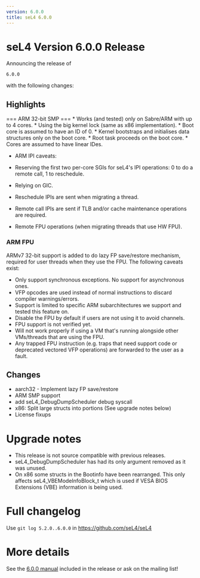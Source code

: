 ```yaml
---
version: 6.0.0
title: seL4 6.0.0
---
```

# seL4 Version 6.0.0 Release
 Announcing the release of
```seL4
6.0.0
```
with the following changes:

## Highlights
 === ARM 32-bit SMP === \* Works (and tested) only on
Sabre/ARM with up to 4 cores. \* Using the big kernel lock (same as x86
implementation). \* Boot core is assumed to have an ID of 0. \* Kernel
bootstraps and initialises data structures only on the boot core. \*
Root task proceeds on the boot core. \* Cores are assumed to have linear
IDes.

-   ARM IPI caveats:

- Reserving the first two per-core SGIs for seL4's IPI operations: 0
      to do a remote call, 1 to reschedule.
- Relying on GIC.
- Reschedule IPIs are sent when migrating a thread.
- Remote call IPIs are sent if TLB and/or cache maintenance
      operations are required.
- Remote FPU operations (when migrating threads that use HW FPU).

### ARM FPU
 ARMv7 32-bit support is added to do lazy FP save/restore
mechanism, required for user threads when they use the FPU. The
following caveats exist:

- Only support synchronous exceptions. No support for
      asynchronous ones.
- VFP opcodes are used instead of normal instructions to discard
      compiler warnings/errors.
- Support is limited to specific ARM subarchitectures we support and
      tested this feature on.
- Disable the FPU by default if users are not using it to
      avoid channels.
- FPU support is not verified yet.
- Will not work properly if using a VM that's running alongside
      other VMs/threads that are using the FPU.
- Any trapped FPU instruction (e.g. traps that need support code or
      deprecated vectored VFP operations) are forwarded to the user as
      a fault.

## Changes


- aarch32 - Implement lazy FP save/restore
- ARM SMP support
- add seL4_DebugDumpScheduler debug syscall
- x86: Split large structs into portions (See upgrade notes below)
- License fixups

# Upgrade notes


- This release is not source compatible with previous releases.
- seL4_DebugDumpScheduler has had its only argument removed as it
        was unused.
- On x86 some structs in the Bootinfo have been rearranged. This
        only affects seL4_VBEModeInfoBlock_t which is used if VESA
        BIOS Extensions (VBE) information is being used.

# Full changelog
 Use `git log 5.2.0..6.0.0` in
<https://github.com/seL4/seL4>

# More details
 See the
[6.0.0 manual](http://sel4.systems/Info/Docs/seL4-manual-6.0.0.pdf) included in the release or ask on the mailing list!
